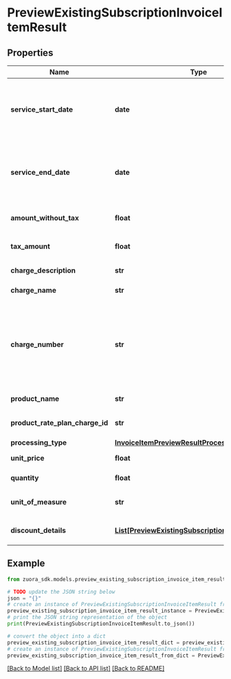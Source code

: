 # PreviewExistingSubscriptionInvoiceItemResult


## Properties

Name | Type | Description | Notes
------------ | ------------- | ------------- | -------------
**service_start_date** | **date** | Service start date as yyyy-mm-dd. If the charge is a one-time fee, this is the date of that charge. | [optional] 
**service_end_date** | **date** | End date of the service period for this item, i.e., the last day of the period, as yyyy-mm-dd. | [optional] 
**amount_without_tax** | **float** | Invoice amount minus tax. | [optional] 
**tax_amount** | **float** | The tax amount of the invoice item. | [optional] 
**charge_description** | **str** | Description of the charge. | [optional] 
**charge_name** | **str** | Name of the charge. | [optional] 
**charge_number** | **str** | Available when the chargeNumber was specified in the request or when the order is amending an existing subscription. | [optional] 
**product_name** | **str** | Name of the product. | [optional] 
**product_rate_plan_charge_id** | **str** | The ID of the product rate plan charge. | [optional] 
**processing_type** | [**InvoiceItemPreviewResultProcessingType**](InvoiceItemPreviewResultProcessingType.md) |  | [optional] 
**unit_price** | **float** | The unit price of the charge. | [optional] 
**quantity** | **float** | The quantity of the charge. | [optional] 
**unit_of_measure** | **str** | The unit of measure of the charge. | [optional] 
**discount_details** | [**List[PreviewExistingSubscriptionDiscountDetails]**](PreviewExistingSubscriptionDiscountDetails.md) | Container for discount details. | [optional] 

## Example

```python
from zuora_sdk.models.preview_existing_subscription_invoice_item_result import PreviewExistingSubscriptionInvoiceItemResult

# TODO update the JSON string below
json = "{}"
# create an instance of PreviewExistingSubscriptionInvoiceItemResult from a JSON string
preview_existing_subscription_invoice_item_result_instance = PreviewExistingSubscriptionInvoiceItemResult.from_json(json)
# print the JSON string representation of the object
print(PreviewExistingSubscriptionInvoiceItemResult.to_json())

# convert the object into a dict
preview_existing_subscription_invoice_item_result_dict = preview_existing_subscription_invoice_item_result_instance.to_dict()
# create an instance of PreviewExistingSubscriptionInvoiceItemResult from a dict
preview_existing_subscription_invoice_item_result_from_dict = PreviewExistingSubscriptionInvoiceItemResult.from_dict(preview_existing_subscription_invoice_item_result_dict)
```
[[Back to Model list]](../README.md#documentation-for-models) [[Back to API list]](../README.md#documentation-for-api-endpoints) [[Back to README]](../README.md)



